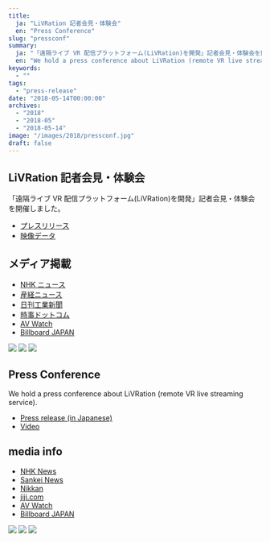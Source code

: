 ```yaml
---
title:
  ja: "LiVRation 記者会見・体験会"
  en: "Press Conference"
slug: "pressconf"
summary:
  ja: "「遠隔ライブ VR 配信プラットフォーム(LiVRation)を開発」記者会見・体験会を開催しました。"
  en: "We hold a press conference about LiVRation (remote VR live streaming service)."
keywords:
  - ""
tags:
  - "press-release"
date: "2018-05-14T00:00:00"
archives:
  - "2018"
  - "2018-05"
  - "2018-05-14"
image: "/images/2018/pressconf.jpg"
draft: false
---
```


<!-- 日本語記事ここから -->
<section lang="ja" v-if="$context.locale === 'ja-jp'">

# LiVRation 記者会見・体験会

「遠隔ライブ VR 配信プラットフォーム(LiVRation)を開発」記者会見・体験会を開催しました。

- [プレスリリース](/archives/news/news_20180514.html)
- [映像データ](/archives/news/LiVRation-data-2018/)

## メディア掲載

- [NHK ニュース](https://www3.nhk.or.jp/news/html/20180514/k10011438221000.html)
- [産経ニュース](https://www.sankei.com/economy/news/180514/prl1805140249-n1.html)
- [日刊工業新聞](https://www.nikkan.co.jp/articles/view/00473214)
- [時事ドットコム](https://www.jiji.com/jc/movie?p=n000912)
- [AV Watch](https://av.watch.impress.co.jp/docs/news/1121653.html)
- [Billboard JAPAN](http://www.billboard-japan.com/d_news/detail/63310)

<div class="grid grid-cols-3 gap-4">
  <a href="/archives/img/press_conf_2018/press_conf1.jpg"><img src="/archives/img/press_conf_2018/press_conf1.jpg" /></a>
  <a href="/archives/img/press_conf_2018/press_conf2.jpg"><img src="/archives/img/press_conf_2018/press_conf2.jpg" /></a>
  <a href="/archives/img/press_conf_2018/press_conf3.jpg"><img src="/archives/img/press_conf_2018/press_conf3.jpg" /></a>
</div>

</section>
<!-- 日本語記事ここまで -->

<!-- English article start -->
<section lang="en" v-else>

# Press Conference

We hold a press conference about LiVRation (remote VR live streaming service).

- [Press release (in Japanese)](/archives/news/news_20180514.html)
- [Video](/archives/news/LiVRation-data-2018/)

## media info

- [NHK News](https://www3.nhk.or.jp/news/html/20180514/k10011438221000.html)
- [Sankei News](https://www.sankei.com/economy/news/180514/prl1805140249-n1.html)
- [Nikkan](https://www.nikkan.co.jp/articles/view/00473214)
- [jiji.com](https://www.jiji.com/jc/movie?p=n000912)
- [AV Watch](https://av.watch.impress.co.jp/docs/news/1121653.html)
- [Billboard JAPAN](http://www.billboard-japan.com/d_news/detail/63310)

<div class="grid grid-cols-3 gap-4">
  <a href="/archives/img/press_conf_2018/press_conf1.jpg"><img src="/archives/img/press_conf_2018/press_conf1.jpg" /></a>
  <a href="/archives/img/press_conf_2018/press_conf2.jpg"><img src="/archives/img/press_conf_2018/press_conf2.jpg" /></a>
  <a href="/archives/img/press_conf_2018/press_conf3.jpg"><img src="/archives/img/press_conf_2018/press_conf3.jpg" /></a>
</div>

</section>
<!-- English article end -->
